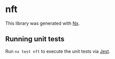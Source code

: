 # nft

This library was generated with [Nx](https://nx.dev).

## Running unit tests

Run `nx test nft` to execute the unit tests via [Jest](https://jestjs.io).
